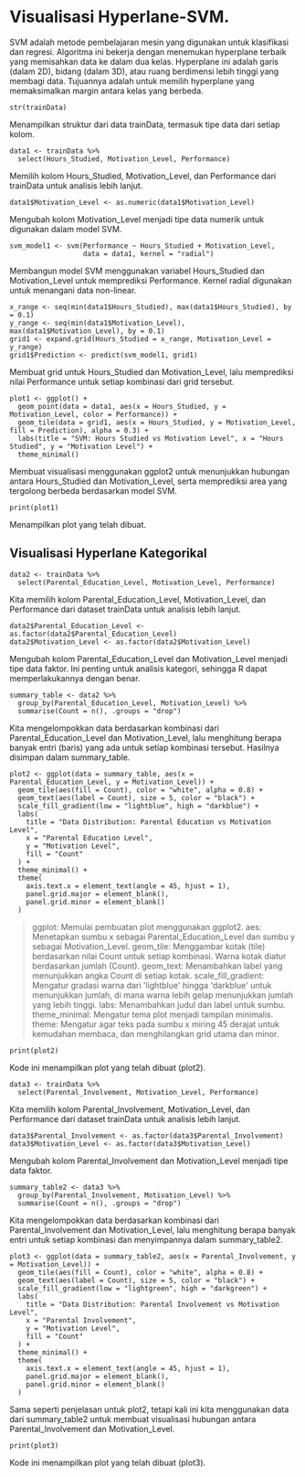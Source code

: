 # Visualisasi Hyperlane-SVM.
SVM adalah metode pembelajaran mesin yang digunakan untuk klasifikasi dan regresi. Algoritma ini bekerja dengan menemukan hyperplane terbaik yang memisahkan data ke dalam dua kelas. Hyperplane ini adalah garis (dalam 2D), bidang (dalam 3D), atau ruang berdimensi lebih tinggi yang membagi data. Tujuannya adalah untuk memilih hyperplane yang memaksimalkan margin antara kelas yang berbeda.

```
str(trainData)
```
Menampilkan struktur dari data trainData, termasuk tipe data dari setiap kolom.

```
data1 <- trainData %>%
  select(Hours_Studied, Motivation_Level, Performance)
```
Memilih kolom Hours_Studied, Motivation_Level, dan Performance dari trainData untuk analisis lebih lanjut.

```
data1$Motivation_Level <- as.numeric(data1$Motivation_Level)
```
Mengubah kolom Motivation_Level menjadi tipe data numerik untuk digunakan dalam model SVM.

```
svm_model1 <- svm(Performance ~ Hours_Studied + Motivation_Level, 
                  data = data1, kernel = "radial")
```
Membangun model SVM menggunakan variabel Hours_Studied dan Motivation_Level untuk memprediksi Performance. Kernel radial digunakan untuk menangani data non-linear.

```
x_range <- seq(min(data1$Hours_Studied), max(data1$Hours_Studied), by = 0.1)
y_range <- seq(min(data1$Motivation_Level), max(data1$Motivation_Level), by = 0.1)
grid1 <- expand.grid(Hours_Studied = x_range, Motivation_Level = y_range)
grid1$Prediction <- predict(svm_model1, grid1)
```
Membuat grid untuk Hours_Studied dan Motivation_Level, lalu memprediksi nilai Performance untuk setiap kombinasi dari grid tersebut.

```
plot1 <- ggplot() +
  geom_point(data = data1, aes(x = Hours_Studied, y = Motivation_Level, color = Performance)) +
  geom_tile(data = grid1, aes(x = Hours_Studied, y = Motivation_Level, fill = Prediction), alpha = 0.3) +
  labs(title = "SVM: Hours Studied vs Motivation Level", x = "Hours Studied", y = "Motivation Level") +
  theme_minimal()
```
Membuat visualisasi menggunakan ggplot2 untuk menunjukkan hubungan antara Hours_Studied dan Motivation_Level, serta memprediksi area yang tergolong berbeda berdasarkan model SVM.

```
print(plot1)
```
Menampilkan plot yang telah dibuat.

## Visualisasi Hyperlane Kategorikal

```
data2 <- trainData %>%
  select(Parental_Education_Level, Motivation_Level, Performance)
```
  Kita memilih kolom Parental_Education_Level, Motivation_Level, dan Performance dari dataset trainData untuk analisis lebih lanjut.
```
data2$Parental_Education_Level <- as.factor(data2$Parental_Education_Level)
data2$Motivation_Level <- as.factor(data2$Motivation_Level)
```
Mengubah kolom Parental_Education_Level dan Motivation_Level menjadi tipe data faktor. Ini penting untuk analisis kategori, sehingga R dapat memperlakukannya dengan benar.

```
summary_table <- data2 %>%
  group_by(Parental_Education_Level, Motivation_Level) %>%
  summarise(Count = n(), .groups = "drop")
```
Kita mengelompokkan data berdasarkan kombinasi dari Parental_Education_Level dan Motivation_Level, lalu menghitung berapa banyak entri (baris) yang ada untuk setiap kombinasi tersebut. Hasilnya disimpan dalam summary_table.

```
plot2 <- ggplot(data = summary_table, aes(x = Parental_Education_Level, y = Motivation_Level)) +
  geom_tile(aes(fill = Count), color = "white", alpha = 0.8) +
  geom_text(aes(label = Count), size = 5, color = "black") +
  scale_fill_gradient(low = "lightblue", high = "darkblue") +
  labs(
    title = "Data Distribution: Parental Education vs Motivation Level",
    x = "Parental Education Level",
    y = "Motivation Level",
    fill = "Count"
  ) +
  theme_minimal() +
  theme(
    axis.text.x = element_text(angle = 45, hjust = 1),
    panel.grid.major = element_blank(),
    panel.grid.minor = element_blank()
  )
```

> ggplot: Memulai pembuatan plot menggunakan ggplot2.
> aes: Menetapkan sumbu x sebagai Parental_Education_Level dan sumbu y sebagai Motivation_Level.
> geom_tile: Menggambar kotak (tile) berdasarkan nilai Count untuk setiap kombinasi. Warna kotak diatur berdasarkan jumlah (Count).
> geom_text: Menambahkan label yang menunjukkan angka Count di setiap kotak.
> scale_fill_gradient: Mengatur gradasi warna dari 'lightblue' hingga 'darkblue' untuk menunjukkan jumlah, di mana warna lebih gelap menunjukkan jumlah yang lebih tinggi.
> labs: Menambahkan judul dan label untuk sumbu.
> theme_minimal: Mengatur tema plot menjadi tampilan minimalis.
> theme: Mengatur agar teks pada sumbu x miring 45 derajat untuk kemudahan membaca, dan menghilangkan grid utama dan minor.

```
print(plot2)
```
Kode ini menampilkan plot yang telah dibuat (plot2).

```
data3 <- trainData %>%
  select(Parental_Involvement, Motivation_Level, Performance)
```
 Kita memilih kolom Parental_Involvement, Motivation_Level, dan Performance dari dataset trainData untuk analisis lebih lanjut.
 
```
data3$Parental_Involvement <- as.factor(data3$Parental_Involvement)
data3$Motivation_Level <- as.factor(data3$Motivation_Level)
```
Mengubah kolom Parental_Involvement dan Motivation_Level menjadi tipe data faktor.

```
summary_table2 <- data3 %>%
  group_by(Parental_Involvement, Motivation_Level) %>%
  summarise(Count = n(), .groups = "drop")
```
Kita mengelompokkan data berdasarkan kombinasi dari Parental_Involvement dan Motivation_Level, lalu menghitung berapa banyak entri untuk setiap kombinasi dan menyimpannya dalam summary_table2.

```
plot3 <- ggplot(data = summary_table2, aes(x = Parental_Involvement, y = Motivation_Level)) +
  geom_tile(aes(fill = Count), color = "white", alpha = 0.8) +
  geom_text(aes(label = Count), size = 5, color = "black") +
  scale_fill_gradient(low = "lightgreen", high = "darkgreen") +
  labs(
    title = "Data Distribution: Parental Involvement vs Motivation Level",
    x = "Parental Involvement",
    y = "Motivation Level",
    fill = "Count"
  ) +
  theme_minimal() +
  theme(
    axis.text.x = element_text(angle = 45, hjust = 1),
    panel.grid.major = element_blank(),
    panel.grid.minor = element_blank()
  )
```
Sama seperti penjelasan untuk plot2, tetapi kali ini kita menggunakan data dari summary_table2 untuk membuat visualisasi hubungan antara Parental_Involvement dan Motivation_Level.

```
print(plot3)
```
Kode ini menampilkan plot yang telah dibuat (plot3).
